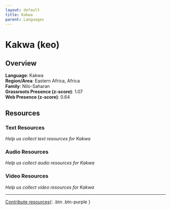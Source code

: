 ```yaml
---
layout: default
title: Kakwa
parent: Languages
---
```


# Kakwa (keo)

## Overview

**Language**: Kakwa  
**Region/Area**: Eastern Africa, Africa  
**Family**: Nilo-Saharan  
**Grassroots Presence (z-score)**: 1.07  
**Web Presence (z-score)**: 0.64  

## Resources

### Text Resources
*Help us collect text resources for Kakwa*

### Audio Resources
*Help us collect audio resources for Kakwa*

### Video Resources
*Help us collect video resources for Kakwa*

---

[Contribute resources](https://forms.office.com/e/1SfLJx3u1r){: .btn .btn-purple }
